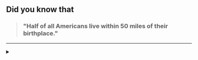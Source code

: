 ## Did you know that

<h3>
  <blockquote>
<!--START_SECTION:debris-->                                                                                                                                                                                             
"Half of all Americans live within 50 miles of their birthplace."
<!--END_SECTION:debris-->
  </blockquote>
</h3>

-----

<details>
  <summary></summary>

<img src="https://github-readme-stats.vercel.app/api?show_icons=true&hide=issues&username=ekickx"> <img src="https://github-readme-stats.vercel.app/api/top-langs/?layout=compact&username=ekickx">

</details>
